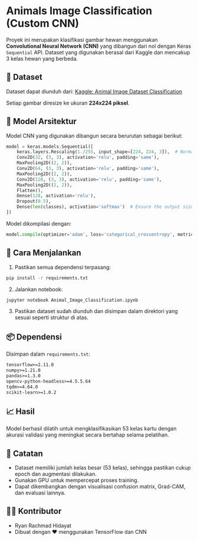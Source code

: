 
# Animals Image Classification (Custom CNN)

Proyek ini merupakan klasifikasi gambar hewan menggunakan **Convolutional Neural Network (CNN)** yang dibangun dari nol dengan Keras `Sequential` API. Dataset yang digunakan berasal dari Kaggle dan mencakup 3 kelas hewan yang berbeda.

## 📁 Dataset
Dataset dapat diunduh dari:
[Kaggle: Animal Image Dataset Classification](https://www.kaggle.com/datasets/borhanitrash/animal-image-classification-dataset)

Setiap gambar diresize ke ukuran **224x224 piksel**.

## 🧠 Model Arsitektur

Model CNN yang digunakan dibangun secara berurutan sebagai berikut:

```python
model = keras.models.Sequential([
    keras.layers.Rescaling(1./255, input_shape=[224, 224, 3]),  # Normalization
    Conv2D(32, (3, 3), activation='relu', padding='same'),
    MaxPooling2D((2, 2)),
    Conv2D(64, (3, 3), activation='relu', padding='same'),
    MaxPooling2D((2, 2)),
    Conv2D(128, (3, 3), activation='relu', padding='same'),
    MaxPooling2D((2, 2)),
    Flatten(),
    Dense(128, activation='relu'),
    Dropout(0.5),
    Dense(len(classes), activation='softmax')  # Ensure the output size matches the number of classes
])
```

Model dikompilasi dengan:

```python
model.compile(optimizer='adam', loss='categorical_crossentropy', metrics=['accuracy'])
```

## 🚀 Cara Menjalankan

1. Pastikan semua dependensi terpasang:

```bash
pip install -r requirements.txt
```

2. Jalankan notebook:

```bash
jupyter notebook Animal_Image_Classification.ipynb
```

3. Pastikan dataset sudah diunduh dan disimpan dalam direktori yang sesuai seperti struktur di atas.

## 📦 Dependensi

Disimpan dalam `requirements.txt`:

```txt
tensorflow>=2.11.0
numpy>=1.21.0
pandas>=1.3.0
opencv-python-headless>=4.5.5.64
tqdm>=4.64.0
scikit-learn>=1.0.2
```

## 📈 Hasil

Model berhasil dilatih untuk mengklasifikasikan 53 kelas kartu dengan akurasi validasi yang meningkat secara bertahap selama pelatihan.

## 📌 Catatan

- Dataset memiliki jumlah kelas besar (53 kelas), sehingga pastikan cukup epoch dan augmentasi dilakukan.
- Gunakan GPU untuk mempercepat proses training.
- Dapat dikembangkan dengan visualisasi confusion matrix, Grad-CAM, dan evaluasi lainnya.

## 🧑‍💻 Kontributor
- Ryan Rachmad Hidayat  
- Dibuat dengan ❤️ menggunakan TensorFlow dan CNN
